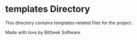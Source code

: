# templates Directory

This directory contains templates-related files for the project.

Made with love by BitGeek Software
